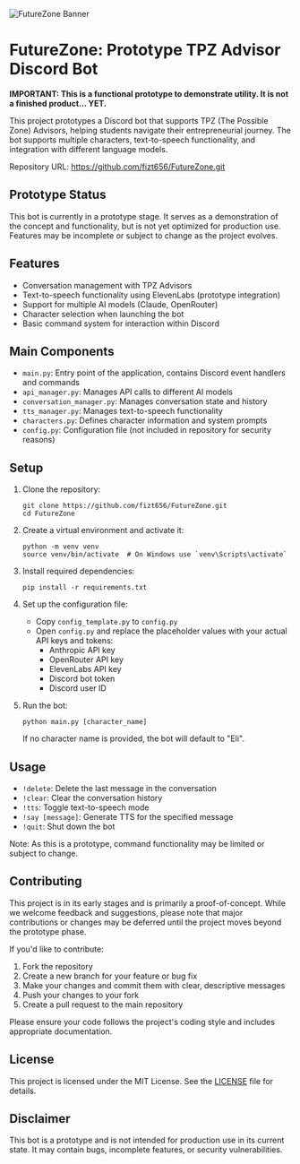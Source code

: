 ![FutureZone Banner](banner.jpg)

# FutureZone: Prototype TPZ Advisor Discord Bot

**IMPORTANT: This is a functional prototype to demonstrate utility. It is not a finished product... YET.**

This project prototypes a Discord bot that supports TPZ (The Possible Zone) Advisors, helping students navigate their entrepreneurial journey. The bot supports multiple characters, text-to-speech functionality, and integration with different language models.

Repository URL: https://github.com/fizt656/FutureZone.git

## Prototype Status

This bot is currently in a prototype stage. It serves as a demonstration of the concept and functionality, but is not yet optimized for production use. Features may be incomplete or subject to change as the project evolves.

## Features

- Conversation management with TPZ Advisors
- Text-to-speech functionality using ElevenLabs (prototype integration)
- Support for multiple AI models (Claude, OpenRouter)
- Character selection when launching the bot
- Basic command system for interaction within Discord

## Main Components

- `main.py`: Entry point of the application, contains Discord event handlers and commands
- `api_manager.py`: Manages API calls to different AI models
- `conversation_manager.py`: Manages conversation state and history
- `tts_manager.py`: Manages text-to-speech functionality
- `characters.py`: Defines character information and system prompts
- `config.py`: Configuration file (not included in repository for security reasons)

## Setup

1. Clone the repository:
   ```
   git clone https://github.com/fizt656/FutureZone.git
   cd FutureZone
   ```

2. Create a virtual environment and activate it:
   ```
   python -m venv venv
   source venv/bin/activate  # On Windows use `venv\Scripts\activate`
   ```

3. Install required dependencies:
   ```
   pip install -r requirements.txt
   ```

4. Set up the configuration file:
   - Copy `config_template.py` to `config.py`
   - Open `config.py` and replace the placeholder values with your actual API keys and tokens:
     - Anthropic API key
     - OpenRouter API key
     - ElevenLabs API key
     - Discord bot token
     - Discord user ID

5. Run the bot:
   ```
   python main.py [character_name]
   ```
   If no character name is provided, the bot will default to "Eli".

## Usage

- `!delete`: Delete the last message in the conversation
- `!clear`: Clear the conversation history
- `!tts`: Toggle text-to-speech mode
- `!say [message]`: Generate TTS for the specified message
- `!quit`: Shut down the bot

Note: As this is a prototype, command functionality may be limited or subject to change.

## Contributing

This project is in its early stages and is primarily a proof-of-concept. While we welcome feedback and suggestions, please note that major contributions or changes may be deferred until the project moves beyond the prototype phase.

If you'd like to contribute:

1. Fork the repository
2. Create a new branch for your feature or bug fix
3. Make your changes and commit them with clear, descriptive messages
4. Push your changes to your fork
5. Create a pull request to the main repository

Please ensure your code follows the project's coding style and includes appropriate documentation.

## License

This project is licensed under the MIT License. See the [LICENSE](LICENSE) file for details.

## Disclaimer

This bot is a prototype and is not intended for production use in its current state. It may contain bugs, incomplete features, or security vulnerabilities.